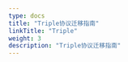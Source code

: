 ```yaml
---
type: docs
title: "Triple协议迁移指南"
linkTitle: "Triple"
weight: 3
description: "Triple协议迁移指南"
---
```


